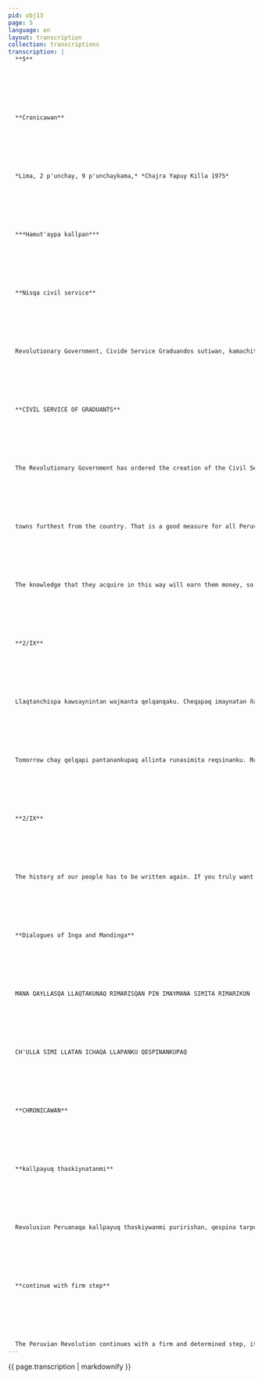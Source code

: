 ```yaml
---
pid: obj13
page: 5
language: en
layout: transcription
collection: transcriptions
transcription: |
  **5**
  
  
  
  
  
  
  
  **Cronicawan**
  
  
  
  
  
  
  
  *Lima, 2 p'unchay, 9 p'unchaykama,* *Chajra Yapuy Killa 1975*
  
  
  
  
  
  
  
  ***Hamut'aypa kallpan***
  
  
  
  
  
  
  
  **Nisqa civil service**
  
  
  
  
  
  
  
  Revolutionary Government, Civide Service Graduandos sutiwan, kamachita qespichiran, kay kamachiwanmi mashkhakushan, llapan yachachikuq runakuna, hatunYachay Wasipi yachaqkuna, professional kanankupaq, lliw Peru Suyu llaqtakunapi, aswan kharu llaqtakunapi, ñawpaqta llank'anankuta. Chayqa allinmi kanqa, Peruvian llapan masinchiskunan, qolqeta churashanku, hatun Yachay Waskananpaq, cheqaqmi kashan, paykunan chaypi yachamunku kaqllataqmi, hinaspa qhepaman chay yachaywan qolqeta hap'inqaku chayqa, ñawpaqtaraq, chikallantapas llaqta runakunaman kutichimunanku. Chaytan reqsinchis Civil Service of Graduates SECIGRA sutiwan.
  
  
  
  
  
  
  
  **CIVIL SERVICE OF GRADUANTS**
  
  
  
  
  
  
  
  The Revolutionary Government has ordered the creation of the Civil Service of Graduates. This provision seeks to ensure that all those who study at universities as a requirement to be professionals must provide services in the areas and
  
  
  
  
  
  
  
  towns furthest from the country. That is a good measure for all Peruvians, just as we contribute with our money for the existence of the Universities, and in this way the studies of these students can be sustained, and then, with the
  
  
  
  
  
  
  
  The knowledge that they acquire in this way will earn them money, so first, at least in a small way, they must give back to the people something that the people themselves have given them. We know this as the Graduating Civil Service. SECIGRA.
  
  
  
  
  
  
  
  **2/IX**
  
  
  
  
  
  
  
  Llaqtanchispa kawsaynintan wajmanta qelqanqaku. Cheqapaq imaynatan ñawpaq runakuna awqanakuranku imaynatan qasi tiyayman chayaranku, imaynatan kawsaranku, imaynan wak’a wasinku karan, lliwtapuni huqmanta qhawananku.
  
  
  
  
  
  
  
  Tomorrow chay qelqapi pantanankupaq allinta runasimita reqsinanku. Runasimin llaqtanchispa nunan, llaqtanchispa saphinllaqtanchispa ñosqonnin. Runasimipin ñawpaq runakuna ruwasqankuta churaranku. Mana runasimita yachanqaku chayqa, manapunin Peru wiñasqanta yachanqakuchu.
  
  
  
  
  
  
  
  **2/IX**
  
  
  
  
  
  
  
  The history of our people has to be written again. If you truly want to know war and peace in ancient times, you must review history. How they lived, what their temples were like, everything has to be looked at from another perspective. In order not to make mistakes again in this new story, they must know Quechua perfectly. Quechua is the soul of our people, it is the root of the multitude, the brain of the people. Ancient men put their experiences into Quechua. If you do not know the breadth of Quechua, it is impossible to know the growth of Peru.
  
  
  
  
  
  
  
  **Dialogues of Inga and Mandinga**
  
  
  
  
  
  
  
  MANA QAYLLASQA LLAQTAKUNAQ RIMARISQAN PIN IMAYMANA SIMITA RIMARIKUN
  
  
  
  
  
  
  
  CH'ULLA SIMI LLATAN ICHAQA LLAPANKU QESPINANKUPAQ
  
  
  
  
  
  
  
  **CHRONICAWAN**
  
  
  
  
  
  
  
  **kallpayuq thaskiynatanmi**
  
  
  
  
  
  
  
  Revolusiun Peruanaqa kallpayuq thaskiywanmi puririshan, qespina tarpuyninmi, hatarichina llank'ayninmi ichaqa, mana ch'ullatuytapas sayanqachu, manallataqmi imapipas pisiyanqachu. Runakunallan chaskinakunku, mananichaqa llank'ana samanchu. Armed Forces kamachikusqan raykun, Wamink'a Juan Velasco Alaradoq rantinta, Wamink'a Francisco Morales Bermudez yapuspa kamachinqa. Inca Plan, Revolutionary Statute, Deological Bases nisqankuman hinan llaqtanchispa kawsayninta ranpanqa. Chajra llank'asqankuta unaypaq chaskikapuq llaqta masinchis runakunan, ñawpaq runakuna yanasqa runakuna, mana imayuq runakuna lanhat'alliqkuna, kikinpaq chajra llank'aqkuna, rikunankupuni musuqchakuywan, saphichakuywan kunan ruwakusqanta. Llaqtan, Fuerza Armadanwan, mana pipas mana imapas qhepaman kutichiq ñanta puririshanku. Ancha hatun pacha t'ijray kuyuykunan —ñuqanchispa kaqkuna hina sut'ichaspa chaninwanmi kamayninkupi amachasqa kashanku, manakaqniyuq runakunapaq ruwaykuna aypasqanpi. Kay pacha t'ijraypin kashanku llaqtaq llapanunanchankuna, kutipakuy ancho sasa sñanmi uyawanchis. Kay Pacha T'ijraypi purisqanchispi lespinanchispaqmi, p’uchukaspa hayllinapaqmi llaqta Fuerza Armadawan ch’ullanchakuyninmi aswan allin tajyananpaq puririynin.
  
  
  
  
  
  
  
  **continue with firm step**
  
  
  
  
  
  
  
  The Peruvian Revolution continues with a firm and determined step, its liberating sowing and its construction work will not stop for a moment nor will it suffer any decline. The men have taken over, the task does not pause. By Institutionalized decision of the Armed Forces, General Juan Velasco Alvarado has been replaced by General Francisco Morales Bermúdez. He will lead the destinies of Peru towards the goals outlined in the Inca Plan, The Revolutionary Statute and the Deological Bases of the Peruvian Revolution. The men of Peru who have rescued their children forever, the outcasts and the dispossessed of before, who now use and plant their own lands, have to see in the change a principle of renewal and consolidation of the conquests they have been achieving. The people and their Armed Forces have embarked on a path from which no one and nothing will make them turn back. The great revolutionary movements - like ours - are defended by the truth of the justice they impose and by the achievements they achieve in favor of the dispossessed majorities. The flags of the people are in revolutionary fists, a difficult and challenging path awaits us. The unity of the Armed Forces is the greatest guarantee for the success and final triumph of the Peruvian Revolutionary Process. Because we fully trust the leaders of the Revolution, we have more faith and we believe in its deepening.
---
```


{{ page.transcription | markdownify }}
